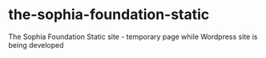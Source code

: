# the-sophia-foundation-static
The Sophia Foundation Static site - temporary page while Wordpress site is being developed
